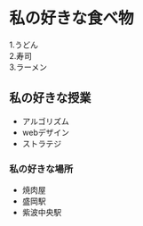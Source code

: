 # 私の好きな食べ物
 1.うどん  
 2.寿司  
 3.ラーメン
## 私の好きな授業
 - アルゴリズム  
 - webデザイン  
 - ストラテジ
### 私の好きな場所
 - 焼肉屋
 - 盛岡駅
 - 紫波中央駅